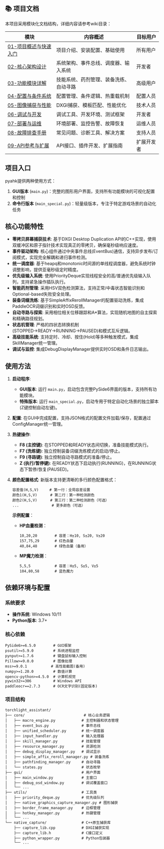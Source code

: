 ## 📚 项目文档

本项目采用模块化文档结构，详细内容请参考wiki目录：

| 模块 | 内容概述 | 目标用户 |
|------|----------|----------|
| [01-项目概述与快速入门](wiki/01-项目概述与快速入门.md) | 项目介绍、安装配置、基础使用 | 所有用户 |
| [02-核心架构设计](wiki/02-核心架构设计.md) | 系统架构、事件总线、调度器、输入系统 | 开发者 |
| [03-功能模块详解](wiki/03-功能模块详解.md) | 技能系统、药剂管理、装备洗练、自动寻路 | 高级用户 |
| [04-配置与条件系统](wiki/04-配置与条件系统.md) | 配置管理、条件逻辑、热重载机制 | 配置人员 |
| [05-图像捕获与性能](wiki/05-图像捕获与性能.md) | DXGI捕获、模板匹配、性能优化 | 技术人员 |
| [06-调试与开发](wiki/06-调试与开发.md) | 调试工具、开发环境、测试框架 | 开发者 |
| [07-部署与运维](wiki/07-部署与运维.md) | 环境部署、监控告警、故障恢复 | 运维人员 |
| [08-故障排查手册](wiki/08-故障排查手册.md) | 常见问题、诊断工具、解决方案 | 支持人员 |
| [09-API参考与扩展](wiki/09-API参考与扩展.md) | API接口、插件开发、扩展指南 | 扩展开发者 |


## 项目入口

pyahk提供两种使用方式：

1. **GUI版本** (`main.py`)：完整的图形用户界面，支持所有功能模块的可视化配置和控制
2. **命令行版本** (`main_special.py`)：轻量级版本，专注于特定游戏场景的自动化任务

## 核心功能特性

- **零拷贝屏幕捕获技术**: 基于DXGI Desktop Duplication API的C++实现，使用双缓冲区和原子指针技术实现真正的零拷贝，确保毫秒级响应速度。
- **事件驱动架构**: 核心组件通过中央事件总线(EventBus)通信，支持异步发布/订阅模式，实现完全解耦和递归事件检测。
- **统一调度器**: 基于heapq和monotonic时间源的单线程调度器，避免系统时钟调整影响，提供亚毫秒级定时精度。
- **优先级输入系统**: 使用PriorityDeque实现线程安全的高/普通优先级输入队列，支持紧急操作插队执行。
- **智能药剂管理**: 采用HSV双色检测算法，支持正常/中毒状态智能识别和Optional-based失败安全处理。
- **装备词缀洗练**: 基于SimpleAffixRerollManager的配置驱动洗练，集成PaddleOCR词缀识别和实时OSD反馈。
- **自动寻路与探索**: 采用相位相关位移跟踪和A*算法，实现随机地图的自主探索和精确路径规划。
- **状态机管理**: 严格的四状态转换机制(STOPPED→READY→RUNNING→PAUSED)和模式互斥逻辑。
- **高级技能系统**: 支持定时、冷却、按住(Hold)等多种触发模式，集成SkillManager统一管理。
- **调试与监控**: 集成DebugDisplayManager提供实时OSD和条件日志输出。

## 使用方法

1.  **启动程序**:
    *   **GUI版本**: 运行 `main.py`，启动包含完整PySide6界面的版本，支持所有功能模块。
    *   **特殊版本**: 运行 `main_special.py`，启动专用于特定自动化场景的独立脚本(Z键控制自动左键)。

2.  **配置**: 在GUI中完成配置，支持JSON格式的配置文件加载/保存，配置通过ConfigManager统一管理。

3.  **热键操作**:
    *   **F8 (主控键)**: 在STOPPED和READY状态间切换，准备技能模式执行。
    *   **F7 (洗练键)**: 独立控制装备词缀洗练模式的启动/停止。
    *   **F9 (寻路键)**: 独立控制自动寻路模式的准备/停止。
    *   **Z (执行/暂停键)**: 在READY状态下启动执行(RUNNING)，在RUNNING状态下暂停/恢复(PAUSED)。

4.  **颜色配置格式**: 新版本支持更清晰的多行颜色配置格式：
    ```
    容差值(H,S,V)     # 第一行：全局容差设置
    颜色1(H,S,V)      # 第二行：第一种检测颜色
    颜色2(H,S,V)      # 第三行：第二种检测颜色（可选）
    ...               # 更多颜色（可选）
    ```
    
    **示例配置**：
    - **HP血量检测**：
      ```
      10,20,20        # 容差：H±10, S±20, V±20
      157,75,29       # 红色血量
      40,84,48        # 绿色血量（备用）
      ```
    
    - **MP魔力检测**：
      ```
      5,5,5           # 容差：H±5, S±5, V±5
      104,80,58       # 蓝色魔力
      ```

## 依赖环境与配置

### 系统要求
- **操作系统**: Windows 10/11
- **Python版本**: 3.7+

### 核心依赖
```
PySide6>=6.5.0        # GUI框架
psutil>=5.9.0         # 系统进程监控
pynput>=1.7.6         # 键盘鼠标输入控制
Pillow>=9.0.0         # 图像处理
mss>=9.0.1           # 高性能截图(备用)
numpy>=1.20.0         # 数值计算
opencv-python>=4.5.0  # 计算机视觉
pywin32>=306          # Windows API
paddleocr==2.7.3      # OCR文字识别(固定版本)
```

### 项目结构
```
torchlight_assistant/
├── core/                           # 核心业务逻辑
│   ├── macro_engine.py            # 主控制器和状态管理
│   ├── event_bus.py               # 事件总线
│   ├── unified_scheduler.py       # 统一调度器
│   ├── input_handler.py           # 输入处理器
│   ├── skill_manager.py           # 技能管理
│   ├── resource_manager.py        # 资源检测
│   ├── debug_display_manager.py   # 调试显示
│   ├── simple_affix_reroll_manager.py # 装备洗练
│   ├── pathfinding_manager.py     # 自动寻路
│   └── states.py                  # 状态枚举
├── gui/                           # 用户界面
│   ├── main_window.py             # 主窗口
│   ├── debug_osd_window.py        # 调试覆盖窗口
│   └── ...
├── utils/                         # 工具类
│   ├── priority_deque.py          # 优先级队列
│   ├── native_graphics_capture_manager.py # 图形捕获
│   ├── border_frame_manager.py    # 边框管理
│   ├── hotkey_manager.py          # 热键管理
│   └── ...
└── native_capture/                # C++原生捕获库
    ├── capture_lib.cpp            # DXGI捕获实现
    ├── capture_lib.h              # C接口定义
    ├── python_wrapper.py          # Python包装器
    └── ...
```
